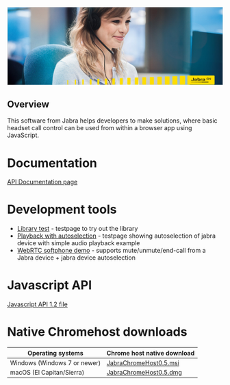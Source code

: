 ![Jabra GN](screen.png)

## Overview
This software from Jabra helps developers to make solutions, where basic headset call control can be used from within a browser app using JavaScript.

# Documentation
[API Documentation page](https://github.com/gnaudio/jabra-browser-integration)

# Development tools
* [Library test](development/index.html) - testpage to try out the library
* [Playback with autoselection](playback/index.html) - testpage showing autoselection of jabra device with simple audio playback example
* [WebRTC softphone demo](webrtc/index.html) - supports mute/unmute/end-call from a Jabra device + jabra device autoselection

# Javascript API
[Javascript API 1.2 file](https://gnaudio.github.io/jabra-browser-integration/jabra.browser.integration-1.2.js)

# Native Chromehost downloads
| Operating systems             | Chrome host native download             |
| ----------------------------- | --------------------------------------- |
| Windows (Windows 7 or newer)  | [JabraChromeHost0.5.msi](https://github.com/gnaudio/jabra-browser-integration/raw/beta1/src/DeveloperSupportBeta/download/JabraChromeHost2.0beta1.msi) |
| macOS (El Capitan/Sierra)     | <a href="https://github.com/gnaudio/jabra-browser-integration/raw/beta1/src/DeveloperSupportBeta/download/JabraChromeHost2.0beta1.dmg" download="JabraChromeHost0.5.dmg" target="_blank">JabraChromeHost0.5.dmg</a> |
